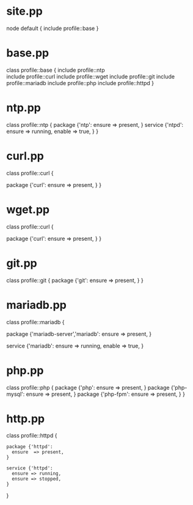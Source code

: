 # site.pp
node default {
   include profile::base
}

# base.pp
class profile::base {
  include profile::ntp  
  include profile::curl
  include profile::wget
  include profile::git
  include profile::mariadb
  include profile::php
  include profile::httpd
}

# ntp.pp
class profile::ntp {
  package {'ntp':
    ensure => present,
  }
  service {'ntpd':
    ensure     => running,
    enable     => true,
  }
}

# curl.pp
class profile::curl {
  
  package {'curl':
    ensure => present,
  }
}

# wget.pp
class profile::curl {
  
  package {'curl':
    ensure => present,
  }
}

# git.pp
class profile::git {
  package {'git':
    ensure => present,
  }
}

# mariadb.pp
class profile::mariadb {

  package {'mariadb-server','mariadb':
    ensure => present,
  }
  
  service {'mariadb':
    ensure => running,
    enable => true,
  }

# php.pp
class profile::php {
  package {'php':
    ensure => present,
  }
  package {'php-mysql':
    ensure => present,
  }
  package {'php-fpm':
    ensure => present,
  }
}

# http.pp
class profile::httpd {
    
    package {'httpd':
      ensure  => present,
    }
    
    service {'httpd':
      ensure => running,
      ensure => stopped, 
    }
}


